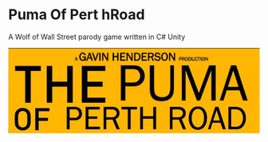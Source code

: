 # Puma Of Pert hRoad
A Wolf of Wall Street parody game written in C# Unity

<img src="https://raw.githubusercontent.com/gavinhenderson/PumaOfPerthRoad/master/Other/Logo.jpg"></src>
